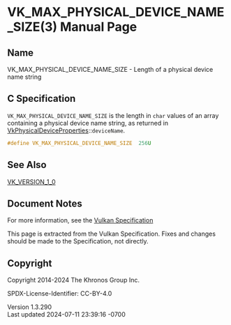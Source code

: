 # VK_MAX_PHYSICAL_DEVICE_NAME_SIZE(3) Manual Page

## Name

VK_MAX_PHYSICAL_DEVICE_NAME_SIZE - Length of a physical device name
string



## <a href="#_c_specification" class="anchor"></a>C Specification

`VK_MAX_PHYSICAL_DEVICE_NAME_SIZE` is the length in `char` values of an
array containing a physical device name string, as returned in
[VkPhysicalDeviceProperties](https://registry.khronos.org/vulkan/specs/1.3-extensions/man/html/VkPhysicalDeviceProperties.html)::`deviceName`.

``` c
#define VK_MAX_PHYSICAL_DEVICE_NAME_SIZE  256U
```

## <a href="#_see_also" class="anchor"></a>See Also

[VK_VERSION_1_0](https://registry.khronos.org/vulkan/specs/1.3-extensions/man/html/VK_VERSION_1_0.html)

## <a href="#_document_notes" class="anchor"></a>Document Notes

For more information, see the <a
href="https://registry.khronos.org/vulkan/specs/1.3-extensions/html/vkspec.html#VK_MAX_PHYSICAL_DEVICE_NAME_SIZE"
target="_blank" rel="noopener">Vulkan Specification</a>

This page is extracted from the Vulkan Specification. Fixes and changes
should be made to the Specification, not directly.

## <a href="#_copyright" class="anchor"></a>Copyright

Copyright 2014-2024 The Khronos Group Inc.

SPDX-License-Identifier: CC-BY-4.0

Version 1.3.290  
Last updated 2024-07-11 23:39:16 -0700
